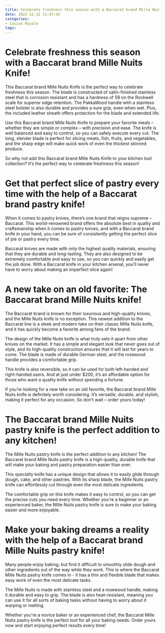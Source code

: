 ```yaml
---
title: Celebrate freshness this season with a Baccarat brand Mille Nuits Knife!
date: 2022-12-12 11:47:43
categories:
- Casino Royale
tags:
---
```



#  Celebrate freshness this season with a Baccarat brand Mille Nuits Knife!

This Baccarat brand Mille Nuits Knife is the perfect way to celebrate freshness this season. The blade is constructed of satin-finished stainless steel that is corrosion resistant and has a hardness of 58 on the Rockwell scale for superior edge retention. The PakkaWood handle with a stainless steel bolster is also durable and provides a sure grip, even when wet. Plus, the included leather sheath offers protection for the blade and extended life.

Use this Baccarat brand Mille Nuits Knife to prepare your favorite meals – whether they are simple or complex – with precision and ease. The knife is well balanced and easy to control, so you can safely execute every cut. The long, slender blade is perfect for slicing meats, fish, fruits, and vegetables, and the sharp edge will make quick work of even the thickest skinned produce.

So why not add this Baccarat brand Mille Nuits Knife to your kitchen tool collection? It’s the perfect way to celebrate freshness this season!

#  Get that perfect slice of pastry every time with the help of a Baccarat brand pastry knife!

When it comes to pastry knives, there’s one brand that reigns supreme – Baccarat. This world-renowned brand offers the absolute best in quality and craftsmanship when it comes to pastry knives, and with a Baccarat brand knife in your hand, you can be sure of consistently getting the perfect slice of pie or pastry every time.

Baccarat knives are made with only the highest quality materials, ensuring that they are durable and long-lasting. They are also designed to be extremely comfortable and easy to use, so you can quickly and easily get the job done. With a Baccarat knife in your kitchen arsenal, you’ll never have to worry about making an imperfect slice again!

#  A new take on an old favorite: The Baccarat brand Mille Nuits knife!

The Baccarat brand is known for their luxurious and high-quality knives, and the Mille Nuits knife is no exception. This newest addition to the Baccarat line is a sleek and modern take on their classic Mille Nuits knife, and it has quickly become a favorite among fans of the brand.

The design of the Mille Nuits knife is what truly sets it apart from other knives on the market. It has a simple and elegant look that never goes out of style, and its high-quality construction ensures that it will last for years to come. The blade is made of durable German steel, and the rosewood handle provides a comfortable grip.

This knife is also reversible, so it can be used for both left-handed and right-handed users. And at just under $200, it’s an affordable option for those who want a quality knife without spending a fortune.

If you’re looking for a new take on an old favorite, the Baccarat brand Mille Nuits knife is definitely worth considering. It’s versatile, durable, and stylish, making it perfect for any occasion. So don’t wait – order yours today!

#  The Baccarat brand Mille Nuits pastry knife is the perfect addition to any kitchen!

The Mille Nuits pastry knife is the perfect addition to any kitchen! The Baccarat brand Mille Nuits pastry knife is a high-quality, durable knife that will make your baking and pastry preparation easier than ever.

This specialty knife has a unique design that allows it to easily glide through dough, cake, and other pastries. With its sharp blade, the Mille Nuits pastry knife can effortlessly cut through even the most delicate ingredients.

The comfortable grip on this knife makes it easy to control, so you can get the precise cuts you need every time. Whether you're a beginner or an experienced baker, the Mille Nuits pastry knife is sure to make your baking easier and more enjoyable.

#  Make your baking dreams a reality with the help of a Baccarat brand Mille Nuits pastry knife!

Many people enjoy baking, but find it difficult to smoothly slide dough and other ingredients out of the way while they work. This is where the Baccarat Mille Nuits pastry knife comes in - it has a thin and flexible blade that makes easy work of even the most delicate tasks.

The Mille Nuits is made with stainless steel and a rosewood handle, making it durable and easy to grip. The blade is also heat-resistant, meaning you can use it for all sorts of baking tasks without having to worry about it warping or melting.

Whether you're a novice baker or an experienced chef, the Baccarat Mille Nuits pastry knife is the perfect tool for all your baking needs. Order yours now and start enjoying perfect results every time!